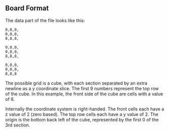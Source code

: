 



Board Format
------------

The data part of the file looks like this:

```
0,0,0,
0,0,0,
8,8,8,

0,0,0,
0,0,0,
8,8,8,

0,0,0,
0,0,0,
8,8,8
```

The possible grid is a cube, with each section separated by an extra newline as a y coordinate slice. The first 9 numbers represent the top row of the cube. In this example, the front side of the cube are cells with a value of 8.

Internally the coordinate system is right-handed. The front cells each have a z value of 2 (zero based). The top row cells each have a y value of 2. The origin is the bottom back left of the cube, represented by the first 0 of the 3rd section.

